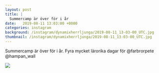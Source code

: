 ```yaml
---
layout: post
title: |
  Summercamp är över för i år
date:   2019-08-11 13:03:00 +0000
categories: instagram
background: /instagram/dynamixherrljunga/2019-08-11_13-03-00_UTC.jpg
thumbnail: /instagram/dynamixherrljunga/2019-08-11_13-03-00_UTC.jpg
---
```

Summercamp är över för i år. Fyra mycket lärorika dagar för @farbrorpete @hampan_wall 



<img src='/www-dynamix-herrljunga/instagram/dynamixherrljunga/2019-08-11_13-03-00_UTC.jpg' class='img-fluid' />
